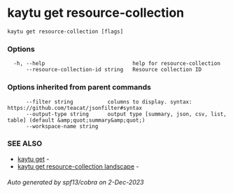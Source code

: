 # kaytu get resource-collection



```
kaytu get resource-collection [flags]
```

### Options

```
  -h, --help                            help for resource-collection
      --resource-collection-id string   Resource collection ID
```

### Options inherited from parent commands

```
      --filter string           columns to display. syntax: https://github.com/teacat/jsonfilter#syntax
      --output-type string      output type [summary, json, csv, list, table] (default &amp;quot;summary&amp;quot;)
      --workspace-name string   
```

### SEE ALSO

* [kaytu get](kaytu_get)	 - 
* [kaytu get resource-collection landscape](kaytu_get_resource-collection_landscape)	 - 

###### Auto generated by spf13/cobra on 2-Dec-2023
